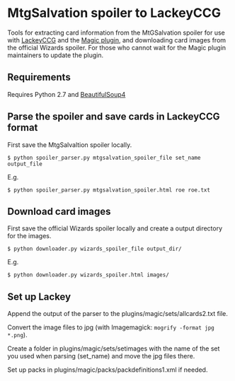 # MtgSalvation spoiler to LackeyCCG

Tools for extracting card information from the MtGSalvation spoiler for use with [LackeyCCG](http://www.lackeyccg.com) and the [Magic plugin](http://www.angelfire.com/funky/magiclackey/), and downloading card images from the official Wizards spoiler. For those who cannot wait for the Magic plugin maintainers to update the plugin.

## Requirements

Requires Python 2.7 and [BeautifulSoup4](http://www.crummy.com/software/BeautifulSoup/)

## Parse the spoiler and save cards in LackeyCCG format

First save the MtgSalvaltion spoiler locally.

```
$ python spoiler_parser.py mtgsalvation_spoiler_file set_name output_file
```

E.g.

```
$ python spoiler_parser.py mtgsalvation_spoiler.html roe roe.txt
```

## Download card images

First save the official Wizards spoiler locally and create a output directory for the images.

```
$ python downloader.py wizards_spoiler_file output_dir/
```

E.g.

```
$ python downloader.py wizards_spoiler.html images/
```

## Set up Lackey

Append the output of the parser to the plugins/magic/sets/allcards2.txt file.

Convert the image files to jpg (with Imagemagick: `mogrify -format jpg *.png`).

Create a folder in plugins/magic/sets/setimages with the name of the set you used when parsing (set_name) and move the jpg files there.

Set up packs in plugins/magic/packs/packdefinitions1.xml if needed.
